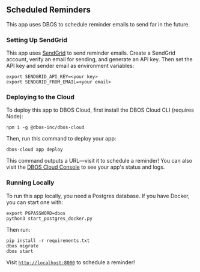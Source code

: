 ## Scheduled Reminders

This app uses DBOS to schedule reminder emails to send far in the future.

### Setting Up SendGrid

This app uses [SendGrid](https://sendgrid.com/en-us) to send reminder emails.
Create a SendGrid account, verify an email for sending, and generate an API key.
Then set the API key and sender email as environment variables:

```shell
export SENDGRID_API_KEY=<your key>
export SENDGRID_FROM_EMAIL=<your email>
```

### Deploying to the Cloud

To deploy this app to DBOS Cloud, first install the DBOS Cloud CLI (requires Node):

```shell
npm i -g @dbos-inc/dbos-cloud
```

Then, run this command to deploy your app:

```shell
dbos-cloud app deploy
```

This command outputs a URL&mdash;visit it to schedule a reminder!
You can also visit the [DBOS Cloud Console](https://console.dbos.dev/) to see your app's status and logs.

### Running Locally

To run this app locally, you need a Postgres database.
If you have Docker, you can start one with:

```shell
export PGPASSWORD=dbos
python3 start_postgres_docker.py
```

Then run:

```shell
pip install -r requirements.txt
dbos migrate
dbos start
```

Visit [`http://localhost:8000`](http://localhost:8000) to schedule a reminder!